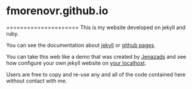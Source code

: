 # fmorenovr.github.io
=====================
This is my website developed on jekyll and ruby.

You can see the documentation about [jekyll][jekyll-home] or [github pages][github-pages].

You can take this web like a demo that was created by [Jenazads][jen-profile] and see how configure your own jekyll website on [your localhost][jekyll-localhost].

Users are free to copy and re-use any and all of the code contained here without contact with me.

[jekyll-home]:      https://jekyllrb.com/
[github-pages]:     https://guides.github.com/features/pages/
[jen-profile]:      https://github.com/fmorenovr/
[jekyll-localhost]: https://jenazads.github.io/webservices/Jekyll-a-setting-up-guide

